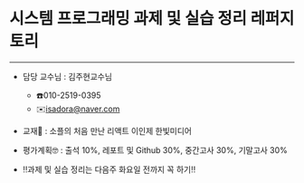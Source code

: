 # 시스템 프로그래밍 과제 및 실습 정리 레퍼지토리

---

* 담당 교수님 : 김주현교수님
  * ☎️010-2519-0395
  * ✉️isadora@naver.com

* 교재📖 : 소플의 처음 만난 리액트 이인제 한빛미디어

* 평가계획🤓 : 출석 10%, 레포트 및 Github 30%, 중간고사 30%, 기말고사 30%

* ‼️과제 및 실습 정리는 다음주 화요일 전까지 꼭 하기‼️

